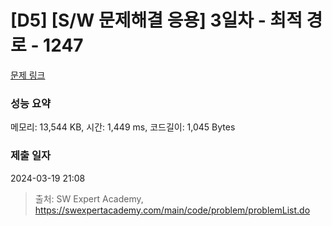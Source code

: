 # [D5] [S/W 문제해결 응용] 3일차 - 최적 경로 - 1247 

[문제 링크](https://swexpertacademy.com/main/code/problem/problemDetail.do?contestProbId=AV15OZ4qAPICFAYD) 

### 성능 요약

메모리: 13,544 KB, 시간: 1,449 ms, 코드길이: 1,045 Bytes

### 제출 일자

2024-03-19 21:08



> 출처: SW Expert Academy, https://swexpertacademy.com/main/code/problem/problemList.do